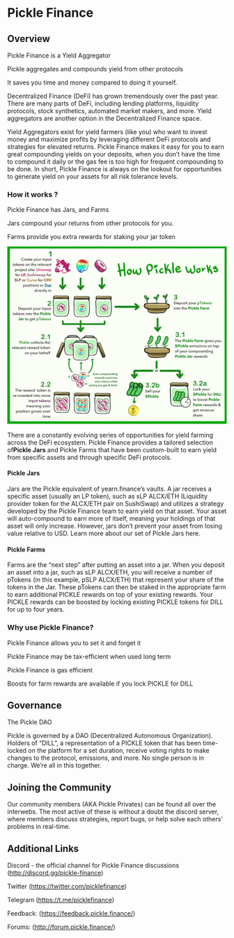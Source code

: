 # Pickle Finance

## Overview

Pickle Finance is a Yield Aggregator

Pickle aggregates and compounds yield from other protocols

It saves you time and money compared to doing it yourself.

Decentralized Finance (DeFi) has grown tremendously over the past year. There are many parts of DeFi, including lending platforms, liquidity protocols, stock synthetics, automated market makers, and more. Yield aggregators are another option in the Decentralized Finance space.

Yield Aggregators exist for yield farmers (like you) who want to invest money and maximize profits by leveraging different DeFi protocols and strategies for elevated returns. Pickle Finance makes it easy for you to earn great compounding yields on your deposits, when you don’t have the time to compound it daily or the gas fee is too high for frequent compounding to be done. In short, Pickle Finance is always on the lookout for opportunities to generate yield on your assets for all risk tolerance levels.

### How it works ?
Pickle Finance has Jars, and Farms

Jars compound your returns from other protocols for you.

Farms provide you extra rewards for staking your jar token

![How it works](https://raw.githubusercontent.com/boardroom-inc/protocol-Info/main/protocols/pickle/howitworks.png)

There are a constantly evolving series of opportunities for yield farming across the DeFi ecosystem. Pickle Finance provides a tailored selection of**Pickle Jars** and Pickle Farms that have been custom-built to earn yield from specific assets and through specific DeFi protocols.

#### Pickle Jars

Jars are the Pickle equivalent of yearn.finance’s vaults. A jar receives a specific asset (usually an LP token), such as sLP ALCX/ETH (Liquidity provider token for the ALCX/ETH pair on SushiSwap) and utilizes a strategy developed by the Pickle Finance team to earn yield on that asset. Your asset will auto-compound to earn more of itself, meaning your holdings of that asset will only increase. However, jars don’t prevent your asset from losing value relative to USD. Learn more about our set of Pickle Jars here.

#### Pickle Farms

Farms are the “next step” after putting an asset into a jar. When you deposit an asset into a jar, such as sLP ALCX/ETH, you will receive a number of pTokens (in this example, pSLP ALCX/ETH) that represent your share of the tokens in the Jar. These pTokens can then be staked in the appropriate farm to earn additional PICKLE rewards on top of your existing rewards. Your PICKLE rewards can be boosted by locking existing PICKLE tokens for DILL for up to four years.

### Why use Pickle Finance?

Pickle Finance allows you to set it and forget it

Pickle Finance may be tax-efficient when used long term

Pickle Finance is gas efficient

Boosts for farm rewards are available if you lock PICKLE for DILL

## Governance
The Pickle DAO

Pickle is governed by a DAO (Decentralized Autonomous Organization). Holders of “DILL”, a representation of a PICKLE token that has been time-locked on the platform for a set duration, receive voting rights to make changes to the protocol, emissions, and more. No single person is in charge. We’re all in this together.

## Joining the Community

Our community members (AKA Pickle Privates) can be found all over the interwebs. The most active of these is without a doubt the discord server, where members discuss strategies, report bugs, or help solve each others’ problems in real-time.

## Additional Links

Discord - the official channel for Pickle Finance discussions (http://discord.gg/pickle-finance)

Twitter (https://twitter.com/picklefinance)

Telegram (https://t.me/picklefinance)

Feedback: (https://feedback.pickle.finance/)

Forums: (http://forum.pickle.finance/)
